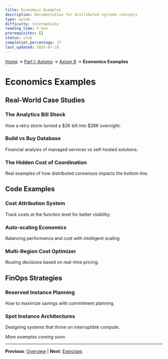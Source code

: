 ```yaml
---
title: Economics Examples
description: Documentation for distributed systems concepts
type: axiom
difficulty: intermediate
reading_time: 5 min
prerequisites: []
status: stub
completion_percentage: 17
last_updated: 2025-07-20
---
```


<!-- Navigation -->
[Home](../../index.md) → [Part I: Axioms](../index.md) → [Axiom 8](index.md) → **Economics Examples**

# Economics Examples

## Real-World Case Studies

### The Analytics Bill Shock
How a retry storm turned a $2K bill into $28K overnight.

### Build vs Buy Database
Financial analysis of managed services vs self-hosted solutions.

### The Hidden Cost of Coordination
Real examples of how distributed consensus impacts the bottom line.

## Code Examples

### Cost Attribution System
Track costs at the function level for better visibility.

### Auto-scaling Economics
Balancing performance and cost with intelligent scaling.

### Multi-Region Cost Optimizer
Routing decisions based on real-time pricing.

## FinOps Strategies

### Reserved Instance Planning
How to maximize savings with commitment planning.

### Spot Instance Architectures
Designing systems that thrive on interruptible compute.

*More examples coming soon*

---

**Previous**: [Overview](./) | **Next**: [Exercises](exercises.md)

